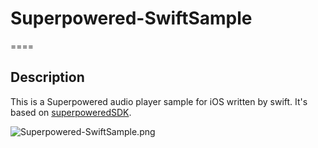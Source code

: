 # Superpowered-SwiftSample
====

## Description
This is a Superpowered audio player sample for iOS written by swift. It's based on [superpoweredSDK](https://github.com/superpoweredSDK/Low-Latency-Android-iOS-Linux-Windows-tvOS-macOS-Interactive-Audio-Platform).

![Superpowered-SwiftSample.png](https://github.com/AtsushiOtsubo/Superpowered-SwiftSample/blob/images/Superpowered-SwiftSample.png?raw=true)
